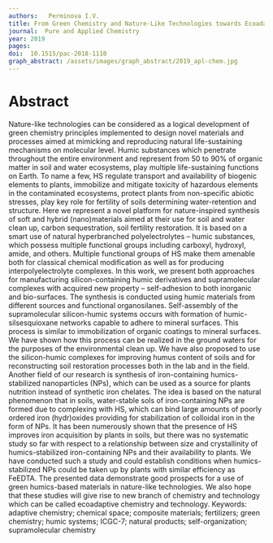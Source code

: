 ```yaml
---
authors:   Perminova I.V. 
title: From Green Chemistry and Nature-Like Technologies towards Ecoadaptive Chemistry and Technology
journal:  Pure and Applied Chemistry
year: 2019
pages:
doi:  10.1515/pac-2018-1110
graph_abstract: /assets/images/graph_abstract/2019_apl-chem.jpg
---
```



# Abstract

Nature-like technologies can be considered as a logical development of green chemistry principles implemented to design novel materials and processes aimed at mimicking and reproducing natural life-sustaining mechanisms on molecular level. Humic substances which penetrate throughout the entire environment and represent from 50 to 90% of organic matter in soil and water ecosystems, play multiple life-sustaining functions on Earth. To name a few, HS regulate transport and availability of biogenic elements to plants, immobilize and mitigate toxicity of hazardous elements in the contaminated ecosystems, protect plants from non-specific abiotic stresses, play key role for fertility of soils determining water-retention and structure. Here we represent a novel platform for nature-inspired synthesis of soft and hybrid (nano)materials aimed at their use for soil and water clean up, carbon sequestration, soil fertility restoration. It is based on a smart use of natural hyperbranched polyelectrolytes – humic substances, which possess multiple functional groups including carboxyl, hydroxyl, amide, and others. Multiple functional groups of HS make them amenable both for classical chemical modification as well as for producing interpolyelectrolyte complexes. In this work, we present both approaches for manufacturing silicon-containing humic derivatives and supramolecular complexes with acquired new property – self-adhesion to both inorganic and bio-surfaces. The synthesis is conducted using humic materials from different sources and functional organosilanes. Self-assembly of the supramolecular silicon-humic systems occurs with formation of humic-silsesquioxane networks capable to adhere to mineral surfaces. This process is similar to immobilization of organic coatings to mineral surfaces. We have shown how this process can be realized in the ground waters for the purposes of the environmental clean up. We have also proposed to use the silicon-humic complexes for improving humus content of soils and for reconstructing soil restoration processes both in the lab and in the field. Another field of our research is synthesis of iron-containing humics-stabilized nanoparticles (NPs), which can be used as a source for plants nutrition instead of synthetic iron chelates. The idea is based on the natural phenomenon that in soils, water-stable sols of iron-containing NPs are formed due to complexing with HS, which can bind large amounts of poorly ordered iron (hydr)oxides providing for stabilization of colloidal iron in the form of NPs. It has been numerously shown that the presence of HS improves iron acquisition by plants in soils, but there was no systematic study so far with respect to a relationship between size and crystallinity of humics-stabilized iron-containing NPs and their availability to plants. We have conducted such a study and could establish conditions when humics-stabilized NPs could be taken up by plants with similar efficiency as FeEDTA. The presented data demonstrate good prospects for a use of green humics-based materials in nature-like technologies. We also hope that these studies will give rise to new branch of chemistry and technology which can be called ecoadaptive chemistry and technology. Keywords: adaptive chemistry; chemical space; composite materials; fertilizers; green chemistry; humic systems; ICGC-7; natural products; self-organization; supramolecular chemistry